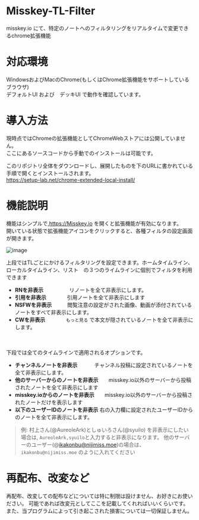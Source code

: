 # Misskey-TL-Filter
misskey.io にて、特定のノートへのフィルタリングをリアルタイムで変更できるchrome拡張機能

# 対応環境
WindowsおよびMacのChrome(もしくはChrome拡張機能をサポートしているブラウザ)  
デフォルトUI および　デッキUI で動作を確認しています。

# 導入方法
現時点ではChromeの拡張機能としてChromeWebストアには公開していません。  
ここにあるソースコードから手動でのインストールは可能です。

このリポジトリ全体をダウンロードし、展開したものを下のURLに書かれている手順で開くとインストールされます。  
https://setup-lab.net/chrome-extended-local-install/

# 機能説明
機能はシンプルで,https://Misskey.io を開くと拡張機能が有効になります。  
開いている状態で拡張機能アイコンをクリックすると、各種フィルタの設定画面が開きます。

![image](https://github.com/ikakonbu/Misskey-TL-Filter/assets/82440954/91f50301-3f5b-47ef-b67f-3626805468a0)

上段ではTLごとにかけるフィルタリングを設定できます。ホームタイムライン、ローカルタイムライン、リスト　の３つのライムラインに個別でフィルタを利用できます

* **RNを非表示**　　　　　リノートを全て非表示にします。
* **引用を非表示**　　　　引用ノートを全て非表示にします
* **NSFWを非表示**　　　閲覧注意の設定がされた画像、動画が添付されているノートをすべて非表示にします。
* **CWを非表示**　　　　`もっと見る` で本文が隠されているノートを全て非表示にします。


　　　　　　　　
   
  
下段では全てのタイムラインで適用されるオプションです。
* **チャンネルノートを非表示**　　　  チャンネル投稿に設定されているノートを全て非表示にします。
* **他のサーバーからのノートを非表示**　　misskey.io以外のサーバーから投稿されたノートを全て非表示にします
* **misskey.ioからのノートを非表示**　　misskey.io以外のサーバーから投稿されたノートだけを表示します
* **以下のユーザーIDのノートを非表示** 右の入力欄に設定されたユーザーIDからのノートを全て非表示にします。

  
>例: 村上さん(@AureoleArk)としゅいろさん(@syuilo) を非表示にしたい場合は, ` AureoleArk,syuilo `と入力すると非表示になります。
>他のサーバーのユーザー(@ikakonbu@nijimiss.moe)の場合は、` ikakonbu@nijimiss.moe ` のように入れてください


# 再配布、改変など
再配布、改変しての配布などについては特に制限は設けません、お好きにお使いださい。
可能であれば改変元としてここを記載してくれればいいくらいです。
また、当プログラムによって引き起こされた損害については一切保証しません。

